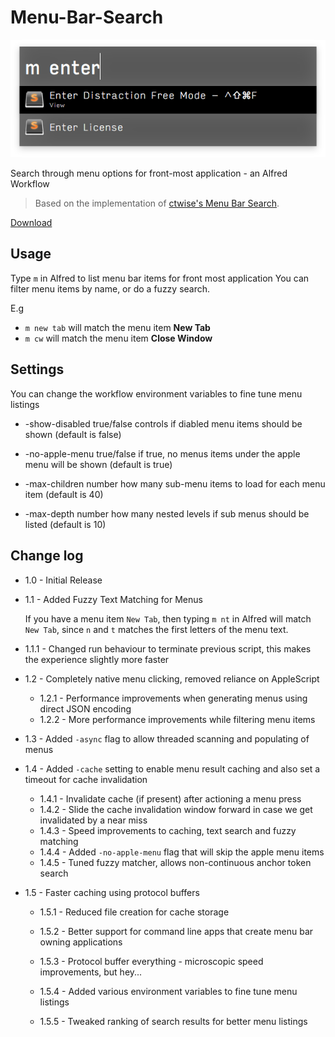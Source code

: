 # Menu-Bar-Search

![logo](menu-search.png)

Search through menu options for front-most application - an Alfred Workflow

> Based on the implementation of [ctwise's Menu Bar Search](https://www.alfredforum.com/topic/1993-menu-search/).

[Download](https://github.com/BenziAhamed/Menu-Bar-Search/raw/master/Menu%20Bar%20Search.alfredworkflow)

## Usage

Type `m` in Alfred to list menu bar items for front most application
You can filter menu items by name, or do a fuzzy search.

E.g

- `m new tab` will match the menu item **New Tab**
- `m cw` will match the menu item **Close Window**


## Settings

You can change the workflow environment variables to fine tune menu listings

* -show-disabled    true/false    controls if diabled menu items should be shown (default is false)

*  -no-apple-menu    true/false    if true, no menus items under the apple menu will be shown (default is true)

*  -max-children    number    how many sub-menu items to load for each menu item (default is 40)

*  -max-depth    number    how many nested levels if sub menus should be listed (default is 10)



## Change log

- 1.0 - Initial Release
- 1.1 - Added Fuzzy Text Matching for Menus

  If you have a menu item `New Tab`, then typing `m nt` in Alfred will match `New Tab`, since `n` and `t` matches the first letters of the menu text.

- 1.1.1 - Changed run behaviour to terminate previous script, this makes the experience slightly more faster
- 1.2 - Completely native menu clicking, removed reliance on AppleScript
  - 1.2.1 - Performance improvements when generating menus using direct JSON encoding
  - 1.2.2 - More performance improvements while filtering menu items
- 1.3 - Added `-async` flag to allow threaded scanning and populating of menus
- 1.4 - Added `-cache` setting to enable menu result caching and also set a timeout for cache invalidation
  - 1.4.1 - Invalidate cache (if present) after actioning a menu press
  - 1.4.2 - Slide the cache invalidation window forward in case we get invalidated by a near miss
  - 1.4.3 - Speed improvements to caching, text search and fuzzy matching
  - 1.4.4 - Added `-no-apple-menu` flag that will skip the apple menu items
  - 1.4.5 - Tuned fuzzy matcher, allows non-continuous anchor token search
- 1.5 - Faster caching using protocol buffers
  - 1.5.1 - Reduced file creation for cache storage
  - 1.5.2 - Better support for command line apps that create menu bar owning applications
  - 1.5.3 - Protocol buffer everything - microscopic speed improvements, but hey...

  - 1.5.4 - Added various environment variables to fine tune menu listings
  - 1.5.5 - Tweaked ranking of search results for better menu listings

